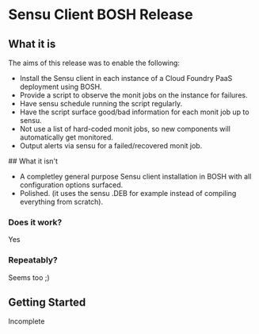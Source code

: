 # Sensu Client BOSH Release

## What it is

The aims of this release was to enable the following:

* Install the Sensu client in each instance of a Cloud Foundry PaaS deployment using BOSH.
* Provide a script to observe the monit jobs on the instance for failures.
* Have sensu schedule running the script regularly.
* Have the script surface good/bad information for each monit job up to sensu.
* Not use a list of hard-coded monit jobs, so new components will automatically get monitored.
* Output alerts via sensu for a failed/recovered monit job.


## What it isn't

* A completley general purpose Sensu client installation in BOSH with all configuration options surfaced.
* Polished. (it uses the sensu .DEB for example instead of compiling everything from scratch).


### Does it work?

Yes

### Repeatably?

Seems too ;)


## Getting Started
Incomplete

